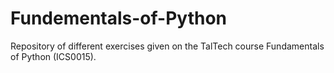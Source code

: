 # Fundementals-of-Python

Repository of different exercises given on the TalTech course Fundamentals of Python (ICS0015).
